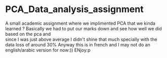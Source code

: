 # PCA_Data_analysis_assignment
A small academic assignment where we implimented PCA that we kinda learned ? 
Basically we had to put our marks down and see how well we did based on the pca and \
since I was just above average I didn't shine that much specially with the data loss of around 30%
Anyway this is in french and I may not do an english/arabic version for now:))
ENjoy:p
